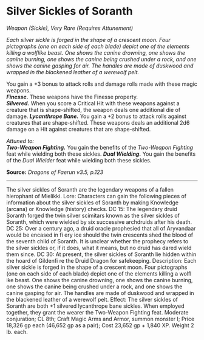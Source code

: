 # Silver Sickles of Soranth
*Weapon (Sickle), Very Rare (Requires Attunement)*

*Each silver sickle is forged in the shape of a crescent moon. Four pictographs (one on each side of each blade) depict one of the elements killing a wolflike beast. One shows the canine drowning, one shows the canine burning, one shows the canine being crushed under a rock, and one shows the canine gasping for air. The handles are made of duskwood and wrapped in the blackened leather of a werewolf pelt.*

You gain a +3 bonus to attack rolls and damage rolls made with these magic weapons.  
***Finesse.*** These weapons have the Finesse property.  
***Silvered.*** When you score a Critical Hit with these weapons against a creature that is shape-shifted, the weapon deals one additional die of damage.
***Lycanthrope Bane.*** You gain a +2 bonus to attack rolls against creatures that are shape-shifted. These weapons deals an additional 2d6 damage on a Hit against creatures that are shape-shifted.

*Attuned to:*  
***Two-Weapon Fighting.*** You gain the benefits of the *Two-Weapon Fighting* feat while wielding both these sickles.
***Dual Wielding.*** You gain the benefits of the *Dual Wielder* feat while wielding both these sickles.

**Source:** *Dragons of Faerun v3.5, p.123*



---
The silver sickles of Soranth are the legendary weapons of a fallen
hierophant of Mielikki.
Lore: Characters can gain the following pieces of information
about the silver sickles of Soranth by making Knowledge
(arcana) or Knowledge (history) checks.
DC 15: The legendary druid Soranth forged the twin
silver scimitars known as the silver sickles of Soranth,
which were wielded by six successive archdruids after
his death.
DC 25: Over a century ago, a druid oracle prophesied that
all of Aryvandaar would be encased in fi ery ice should the twin
crescents shed the blood of the seventh child of Soranth. It is
unclear whether the prophecy refers to the silver sickles or, if it
does, what it means, but no druid has dared wield them since.
DC 30: At present, the silver sickles of Soranth lie
hidden within the hoard of Gildenfi re the Druid Dragon for
safekeeping.
Description: Each silver sickle is forged in the shape of a
crescent moon. Four pictographs (one on each side of each blade)
depict one of the elements killing a wolfl ike beast. One shows
the canine drowning, one shows the canine burning, one shows
the canine being crushed under a rock, and one shows the canine
gasping for air. The handles are made of duskwood and wrapped
in the blackened leather of a werewolf pelt.
Effect: The silver sickles of Soranth are both +1 silvered
lycanthrope bane sickles. When employed together, they grant
the wearer the Two-Weapon Fighting feat.
Moderate conjuration; CL 8th; Craft Magic Arms and Armor,
summon monster I; Price 18,326 gp each (46,652 gp as a pair);
Cost 23,652 gp + 1,840 XP. Weight 2 lb. each.